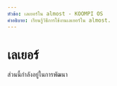 ```yaml
---
หัวข้อ: เลเยอร์ใน almost - KOOMPI OS
คำอธิบาย: เรียนรู้วิธีการใช้งานเลเยอร์ใน almost.
---
```


# เลเยอร์

ส่วนนี้กำลังอยู่ในการพัฒนา
